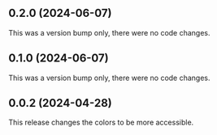 ## 0.2.0 (2024-06-07)

This was a version bump only, there were no code changes.

## 0.1.0 (2024-06-07)

This was a version bump only, there were no code changes.

## 0.0.2 (2024-04-28)

This release changes the colors to be more accessible.
